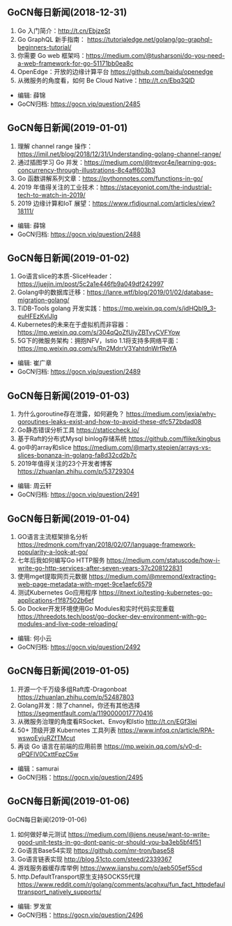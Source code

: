 ## GoCN每日新闻(2018-12-31)

1. Go 入门简介：http://t.cn/EbjzeSt
2. Go GraphQL 新手指南： https://tutorialedge.net/golang/go-graphql-beginners-tutorial/
3. 你需要 Go web 框架吗：https://medium.com/@tusharsoni/do-you-need-a-web-framework-for-go-51171bb0ea8c
4. OpenEdge：开放的边缘计算平台 https://github.com/baidu/openedge
5. 从微服务的角度看，如何 Be Cloud Native：http://t.cn/Ebq3QlD

- 编辑: 薛锦
- GoCN归档: https://gocn.vip/question/2485

## GoCN每日新闻(2019-01-01)

1. 理解 channel range 操作：https://imil.net/blog/2018/12/31/Understanding-golang-channel-range/ 
2. 通过插图学习 Go 并发：https://medium.com/@trevor4e/learning-gos-concurrency-through-illustrations-8c4aff603b3
3. Go 函数讲解系列文章：https://pythonnotes.com/functions-in-go/
4. 2019 年值得关注的工业技术：https://staceyoniot.com/the-industrial-tech-to-watch-in-2019/
5. 2019 边缘计算和IoT 展望：https://www.rfidjournal.com/articles/view?18111/

- 编辑: 薛锦
- GoCN归档: https://gocn.vip/question/2488

## GoCN每日新闻(2019-01-02)

1. Go语言slice的本质-SliceHeader：https://juejin.im/post/5c2a1e446fb9a049df242997
2. Golang中的数据库迁移：https://lanre.wtf/blog/2019/01/02/database-migration-golang/
3. TiDB-Tools golang 开发实践：https://mp.weixin.qq.com/s/idHQbI9_3-euHFEzKvlJlg
4. Kubernetes的未来在于虚拟机而非容器：https://mp.weixin.qq.com/s/304qQoZfUiyZBTvyCVFYow
5. 5G下的微服务架构：拥抱NFV，Istio 1.1将支持多网络平面：https://mp.weixin.qq.com/s/Rn2MdrrV3YahtdnWrfReYA

- 编辑: 崔广章
- GoCN归档: https://gocn.vip/question/2489


## GoCN每日新闻(2019-01-03)

1. 为什么goroutine存在泄露，如何避免？ https://medium.com/jexia/why-goroutines-leaks-exist-and-how-to-avoid-these-dfc572bdad08
2. Go静态错误分析工具 https://staticcheck.io/
3. 基于Raft的分布式Mysql binlog存储系统 https://github.com/flike/kingbus
4. go中的array和slice https://medium.com/@marty.stepien/arrays-vs-slices-bonanza-in-golang-fa8d32cd2b7c
5. 2019年值得关注的23个开发者博客 https://zhuanlan.zhihu.com/p/53729304

- 编辑: 周云轩
- GoCN归档:  https://gocn.vip/question/2491


## GoCN每日新闻(2019-01-04)

1. GO语言主流框架排名分析 https://redmonk.com/fryan/2018/02/07/language-framework-popularity-a-look-at-go/
2. 七年后我如何编写Go HTTP服务 https://medium.com/statuscode/how-i-write-go-http-services-after-seven-years-37c208122831 
3. 使用mget提取网页元数据 https://medium.com/@mremond/extracting-web-page-metadata-with-mget-9ce1aefc6579
4. 测试Kubernetes Go应用程序  https://itnext.io/testing-kubernetes-go-applications-f1f87502b6ef
5. Go Docker开发环境使用Go Modules和实时代码实现重载    https://threedots.tech/post/go-docker-dev-environment-with-go-modules-and-live-code-reloading/

- 编辑: 何小云
- GoCN归档: https://gocn.vip/question/2492

## GoCN每日新闻(2019-01-05)

1. 开源一个千万级多组Raft库-Dragonboat https://zhuanlan.zhihu.com/p/52487803
2. Golang并发：除了channel，你还有其他选择 https://segmentfault.com/a/1190000017770416
3. 从微服务治理的角度看RSocket、Envoy和Istio http://t.cn/EGf3lei
4. 50+ 顶级开源 Kubernetes 工具列表 https://www.infoq.cn/article/RPA-wswoEyjuRZfTMcut
5. 再谈 Go 语言在前端的应用前景 https://mp.weixin.qq.com/s/v0-d-qPQFlV0CxttFpzC5w

- 编辑：samurai
- GoCN归档：https://gocn.vip/question/2495

## GoCN每日新闻(2019-01-06)
GoCN每日新闻(2019-01-06)
1. 如何做好单元测试 https://medium.com/@jens.neuse/want-to-write-good-unit-tests-in-go-dont-panic-or-should-you-ba3eb5bf4f51
2. Go语言Base54实现 https://github.com/mr-tron/base58
3. Go语言链表实现 http://blog.51cto.com/steed/2339367
4. 游戏服务器缓存库举例 https://www.jianshu.com/p/aeb505ef55cd
5. http.DefaultTransport原生支持SOCKS5代理 https://www.reddit.com/r/golang/comments/acqhxu/fun_fact_httpdefaulttransport_natively_supports/

- 编辑: 罗发宣
- GoCN归档：https://gocn.vip/question/2496

